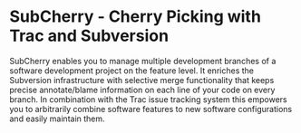 # SubCherry - Cherry Picking with Trac and Subversion

SubCherry enables you to manage multiple development branches of a software development project on the feature level. It enriches the Subversion infrastructure with selective merge functionality that keeps precise annotate/blame information on each line of your code on every branch. In combination with the Trac issue tracking system this empowers you to arbitrarily combine software features to new software configurations and easily maintain them.
